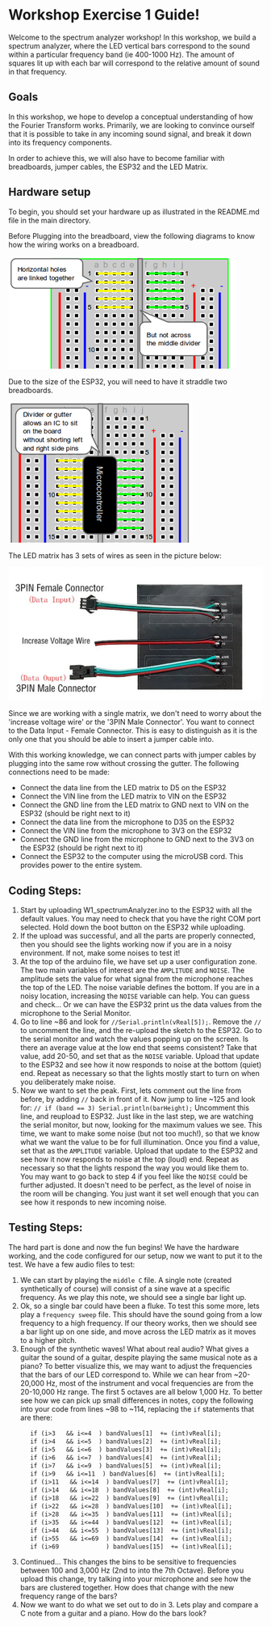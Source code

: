 # Workshop Exercise 1 Guide!

Welcome to the spectrum analyzer workshop! In this workshop, we build a spectrum analyzer, where the LED vertical bars correspond to the sound within a particular frequency band (ie 400-1000 Hz). The amount of squares lit up with each bar will correspond to the relative amount of sound in that frequency.

## Goals
In this workshop, we hope to develop a conceptual understanding of how the Fourier Transform works. Primarily, we are looking to convince ourself that it is possible to take in any incoming sound signal, and break it down into its frequency components. 

In order to achieve this, we will also have to become familiar with breadboards, jumper cables, the ESP32 and the LED Matrix. 

## Hardware setup
To begin, you should set your hardware up as illustrated in the README.md file in the main directory. 

Before Plugging into the breadboard, view the following diagrams to know how the wiring works on a breadboard.

![Linked across a row](horizontal-rows.png)

Due to the size of the ESP32, you will need to have it straddle two breadboards. 

![Linked across a row](horizontal-withIC.png)

The LED matrix has 3 sets of wires as seen in the picture below:

![LED wiring](LED_wires.png)

Since we are working with a single matrix, we don't need to worry about the 'increase voltage wire' or the '3PIN Male Connector'. You want to connect to the Data Input - Female Connector. This is easy to distinguish as it is the only one that you should be able to insert a jumper cable into. 

With this working knowledge, we can connect parts with jumper cables by plugging into the same row without crossing the gutter. The following connections need to be made:
- Connect the data line from the LED matrix to D5 on the ESP32
- Connect the VIN line from the LED matrix to VIN on the ESP32
- Connect the GND line from the LED matrix to GND next to VIN on the ESP32 (should be right next to it)
- Connect the data line from the microphone to D35 on the ESP32
- Connect the VIN line from the microphone to 3V3 on the ESP32
- Connect the GND line from the microphone to GND next to the 3V3 on the ESP32 (should be right next to it)
- Connect the ESP32 to the computer using the microUSB cord. This provides power to the entire system.

## Coding Steps:
1. Start by uploading W1_spectrumAnalyzer.ino to the ESP32 with all the default values. You may need to check that you have the right COM port selected. Hold down the boot button on the ESP32 while uploading. 
2. If the upload was successful, and all the parts are properly connected, then you should see the lights working now if you are in a noisy environment. If not, make some noises to test it! 
3. At the top of the arduino file, we have set up a user configuration zone. The two main variables of interest are the `AMPLITUDE` and `NOISE`. The amplitude sets the value for what signal from the microphone reaches the top of the LED. The noise variable defines the bottom. If you are in a noisy location, increasing the `NOISE` variable can help. You can guess and check... Or we can have the ESP32 print us the data values from the microphone to the Serial Monitor. 
4. Go to line ~86 and look for `//Serial.println(vReal[5]);`. Remove the `//` to uncomment the line, and the re-upload the sketch to the ESP32. Go to the serial monitor and watch the values popping up on the screen. Is there an average value at the low end that seems consistent? Take that value, add 20-50, and set that as the `NOISE` variable. Upload that update to the ESP32 and see how it now responds to noise at the bottom (quiet) end. Repeat as necessary so that the lights mostly start to turn on when you deliberately make noise.
5. Now we want to set the peak. First, lets comment out the line from before, by adding `//` back in front of it. Now jump to line ~125 and look for: `// if (band == 3) Serial.println(barHeight);` Uncomment this line, and reupload to ESP32. Just like in the last step, we are watching the serial monitor, but now, looking for the maximum values we see. This time, we want to make some noise (but not too much!), so that we know what we want the value to be for full illumination. Once you find a value, set that as the `AMPLITUDE` variable. Upload that update to the ESP32 and see how it now responds to noise at the top (loud) end. Repeat as necessary so that the lights respond the way you would like them to. You may want to go back to step 4 if you feel like the `NOISE` could be further adjusted. It doesn't need to be perfect, as the level of noise in the room will be changing. You just want it set well enough that you can see how it responds to new incoming noise. 

## Testing Steps:

The hard part is done and now the fun begins! We have the hardware working, and the code configured for our setup, now we want to put it to the test. We have a few audio files to test:

1. We can start by playing the `middle C` file. A single note (created synthetically of course) will consist of a sine wave at a specific frequency. As we play this note, we should see a single bar light up. 
2. Ok, so a single bar could have been a fluke. To test this some more, lets play a `frequency sweep` file. This should have the sound going from a low frequency to a high frequency. If our theory works, then we should see a bar light up on one side, and move across the LED matrix as it moves to a higher pitch.
3. Enough of the synthetic waves! What about real audio? What gives a guitar the sound of a guitar, despite playing the same musical note as a piano? To better visualize this, we may want to adjust the frequencies that the bars of our LED correspond to. While we can hear from ~20- 20,000 Hz, most of the instrument and vocal frequencies are from the 20-10,000 Hz range. The first 5 octaves are all below 1,000 Hz. To better see how we can pick up small differences in notes, copy the following into your code from lines ~98 to ~114, replacing the `if` statements that are there:
```   if (i<=3 )           bandValues[0]  += (int)vReal[i];
      if (i>3   && i<=4  ) bandValues[1]  += (int)vReal[i];
      if (i>4   && i<=5  ) bandValues[2]  += (int)vReal[i];
      if (i>5   && i<=6  ) bandValues[3]  += (int)vReal[i];
      if (i>6   && i<=7  ) bandValues[4]  += (int)vReal[i];
      if (i>7   && i<=9  ) bandValues[5]  += (int)vReal[i];
      if (i>9   && i<=11  ) bandValues[6]  += (int)vReal[i];
      if (i>11   && i<=14  ) bandValues[7]  += (int)vReal[i];
      if (i>14   && i<=18  ) bandValues[8]  += (int)vReal[i];
      if (i>18   && i<=22  ) bandValues[9]  += (int)vReal[i];
      if (i>22   && i<=28  ) bandValues[10]  += (int)vReal[i];
      if (i>28   && i<=35  ) bandValues[11]  += (int)vReal[i];
      if (i>35   && i<=44  ) bandValues[12]  += (int)vReal[i];
      if (i>44   && i<=55  ) bandValues[13]  += (int)vReal[i];
      if (i>55   && i<=69  ) bandValues[14]  += (int)vReal[i];
      if (i>69             ) bandValues[15]  += (int)vReal[i];

```
3. Continued... This changes the bins to be sensitive to frequencies between 100 and 3,000 Hz (2nd to into the 7th Octave). Before you upload this change, try talking into your microphone and see how the bars are clustered together. How does that change with the new frequency range of the bars? 
4. Now we want to do what we set out to do in 3. Lets play and compare a C note from a guitar and a piano. How do the bars look?
